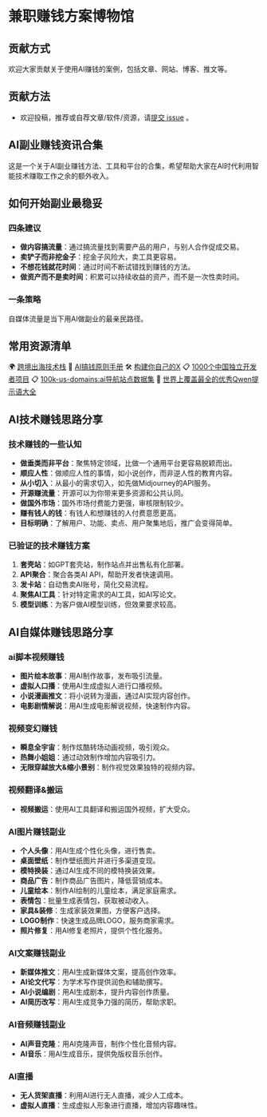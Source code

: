 # 兼职赚钱方案博物馆

## 贡献方式
欢迎大家贡献关于使用AI赚钱的案例，包括文章、网站、博客、推文等。
## 贡献方法
 - 欢迎投稿，推荐或自荐文章/软件/资源，请[提交 issue](https://github.com/XiaomingX/ai-money-maker-handbook/issues/new) 。
## AI副业赚钱资讯合集
这是一个关于AI副业赚钱方法、工具和平台的合集，希望帮助大家在AI时代利用智能技术赚取工作之余的额外收入。
## 如何开始副业最稳妥
### 四条建议
- **做内容搞流量**：通过搞流量找到需要产品的用户，与别人合作促成交易。
- **卖铲子而非挖金子**：挖金子风险大，卖工具更容易。
- **不想花钱就花时间**：通过时间不断试错找到赚钱的方法。
- **做资产而不是卖时间**：积累可以持续收益的资产，而不是一次性卖时间。
### 一条策略
自媒体流量是当下用AI做副业的最亲民路径。
## 常用资源清单
🌍 [跨境出海技术栈](https://github.com/XiaomingX/indie-hacker-tools-plus)
🤖 [AI搞钱原则手册](https://github.com/XiaomingX/ai-money-maker-handbook)
🛠️ [构建你自己的X](https://github.com/XiaomingX/build-your-own-xxx)
📋 [1000个中国独立开发者项目](https://github.com/XiaomingX/1000-chinese-independent-developer-plus)
📋 [100k-us-domains:ai导航站点数据集](https://github.com/XiaomingX/100k-us-domains)
🧠 [世界上覆盖最全的优秀Qwen提示语大全](https://github.com/XiaomingX/awesome-qwen-prompt-insight)
## AI技术赚钱思路分享
### 技术赚钱的一些认知
- **做垂类而非平台**：聚焦特定领域，比做一个通用平台更容易脱颖而出。
- **顺应人性**：做顺应人性的事情，如小说创作，而非逆人性的教育内容。
- **从小切入**：从最小的需求切入，如先做Midjourney的API服务。
- **开源赚流量**：开源可以为你带来更多资源和公共认同。
- **做国外市场**：国外市场付费能力更强，审核限制较少。
- **赚有钱人的钱**：有钱人和想赚钱的人付费意愿更高。
- **目标明确**：了解用户、功能、卖点、用户聚集地后，推广会变得简单。
### 已验证的技术赚钱方案
1. **套壳站**：如GPT套壳站，制作站点并出售私有化部署。
2. **API聚合**：聚合各类AI API，帮助开发者快速调用。
3. **发卡站**：自动售卖AI账号，简化交易流程。
4. **聚焦AI工具**：针对特定需求的AI工具，如AI写论文。
5. **模型训练**：为客户做AI模型训练，但效果要求较高。
## AI自媒体赚钱思路分享
### ai脚本视频赚钱
- **图片绘本故事**：用AI制作故事，发布吸引流量。
- **虚拟人口播**：使用AI生成虚拟人进行口播视频。
- **小说漫画推文**：将小说转为漫画，通过AI实现内容创作。
- **电影剧情解说**：用AI生成电影解说视频，快速制作内容。
### 视频变幻赚钱
- **瞬息全宇宙**：制作炫酷转场动画视频，吸引观众。
- **热舞小姐姐**：通过动效制作增加内容吸引力。
- **无限穿越放大&缩小景别**：制作视觉效果独特的视频内容。
### 视频翻译&搬运
- **视频搬运**：使用AI工具翻译和搬运国外视频，扩大受众。
### AI图片赚钱副业
- **个人头像**：用AI生成个性化头像，进行售卖。
- **桌面壁纸**：制作壁纸图片并进行多渠道变现。
- **模特换装**：通过AI生成不同的模特换装效果。
- **商品广告**：制作商品广告图片，降低营销成本。
- **儿童绘本**：制作AI绘制的儿童绘本，满足家庭需求。
- **表情包**：批量生成表情包，获取被动收入。
- **家具&装修**：生成家装效果图，方便客户选择。
- **LOGO制作**：快速生成品牌LOGO，服务商家需求。
- **照片修复**：用AI修复老照片，提供个性化服务。
### AI文案赚钱副业
- **新媒体推文**：用AI生成新媒体文案，提高创作效率。
- **AI论文代写**：为学术写作提供润色和辅助撰写。
- **AI小说编剧**：用AI生成剧本，提升内容创作质量。
- **AI简历改写**：用AI生成竞争力强的简历，帮助求职。
### AI音频赚钱副业
- **AI声音克隆**：用AI克隆声音，制作个性化音频内容。
- **AI音乐**：用AI生成音乐，提供免版权音乐创作。
### AI直播
- **无人货架直播**：利用AI进行无人直播，减少人工成本。
- **虚拟人直播**：生成虚拟人形象进行直播，增加内容趣味性。
